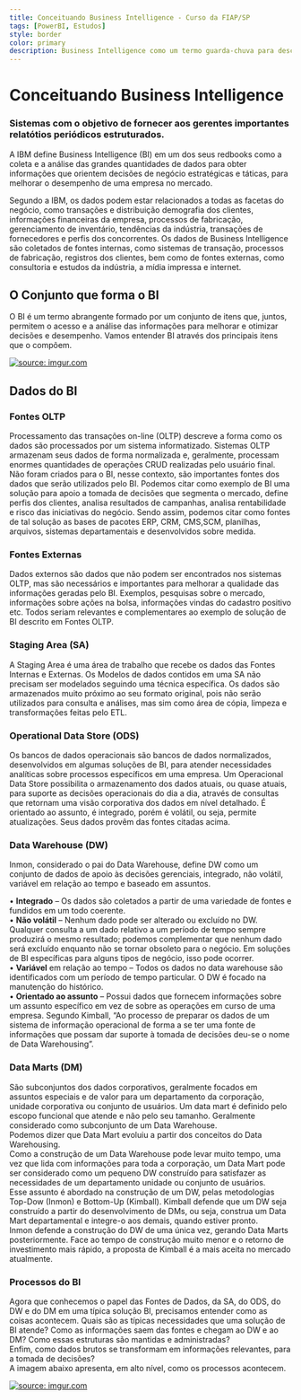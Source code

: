 ```yaml
---
title: Conceituando Business Intelligence - Curso da FIAP/SP
tags: [PowerBI, Estudos]
style: border
color: primary
description: Business Intelligence como um termo guarda-chuva para descrever um conjunto de conceitos e métodos para melhoar a tomada das decisões de negócio, usando sistemas de suporte sabeados em fatos.
---
```


# Conceituando Business Intelligence
### Sistemas com o objetivo de fornecer aos gerentes importantes relatótios periódicos estruturados.


A IBM define Business Intelligence (BI) em um dos seus redbooks como a coleta e a análise das grandes quantidades de dados para obter informações que orientem decisões de negócio estratégicas e táticas, para melhorar o desempenho de
uma empresa no mercado.

Segundo a IBM, os dados podem estar relacionados a todas as facetas do negócio, como transações e distribuição demografia dos clientes, informações financeiras da empresa, processos de fabricação, gerenciamento de inventário, tendências da indústria, transações de fornecedores e perfis dos concorrentes. Os dados de Business Intelligence são coletados de fontes internas, como sistemas de transação, processos de fabricação, registros dos clientes, bem como de fontes
externas, como consultoria e estudos da indústria, a mídia impressa e internet.

## O Conjunto que forma o BI

 O BI é um termo abrangente formado por um conjunto de itens que, juntos, permitem o acesso e a análise das informações para melhorar e otimizar decisões e desempenho.
Vamos entender BI através dos principais itens que o compõem.

<a href="https://imgur.com/zIVXh9W"><img src="https://i.imgur.com/zIVXh9W.png" title="source: imgur.com" /></a>

## Dados do BI 

### Fontes OLTP 
Processamento das transações on-line (OLTP) descreve a forma como os dados são processados por um sistema informatizado. Sistemas OLTP armazenam seus dados de forma normalizada e, geralmente, processam enormes quantidades de operações CRUD realizadas pelo usuário final. Não foram criados para o BI, nesse contexto, são importantes fontes dos dados que serão utilizados pelo BI. Podemos citar como exemplo de BI uma solução para apoio a tomada de decisões que segmenta o mercado, define perfis dos clientes, analisa resultados de campanhas, analisa rentabilidade e risco das iniciativas do negócio. Sendo assim, podemos citar como fontes de tal solução as bases de pacotes ERP, CRM, CMS,SCM, planilhas, arquivos, sistemas departamentais e desenvolvidos sobre medida.

### Fontes Externas

Dados externos são dados que não podem ser encontrados nos sistemas OLTP, mas são necessários e importantes para melhorar a qualidade das informações geradas pelo BI. Exemplos, pesquisas sobre o mercado, informações sobre ações na bolsa, informações vindas do cadastro positivo etc. Todos seriam relevantes e complementares ao exemplo de solução de BI descrito em Fontes OLTP.

### Staging Area (SA)

A Staging Area é uma área de trabalho que recebe os dados das Fontes Internas e Externas. Os Modelos de dados contidos em uma SA não precisam ser modelados seguindo uma técnica específica. Os dados são armazenados muito próximo ao seu formato original, pois não serão utilizados para consulta e análises, mas sim como área de cópia, limpeza e transformações feitas pelo ETL.

###  Operational Data Store (ODS)

Os bancos de dados operacionais são bancos de dados normalizados, desenvolvidos em algumas soluções de BI, para atender necessidades analíticas sobre processos específicos em uma empresa. Um Operacional Data Store possibilita o armazenamento dos dados atuais, ou quase atuais, para suporte as decisões operacionais do dia a dia, através de consultas que retornam uma visão corporativa dos dados em nível detalhado. É orientado ao assunto, é integrado, porém é volátil, ou seja, permite atualizações. Seus dados provêm das fontes citadas acima.

### Data Warehouse (DW)

Inmon, considerado o pai do Data Warehouse, define DW como um conjunto de dados de apoio às decisões gerenciais, integrado, não volátil, variável em relação ao tempo e baseado em assuntos.

• **Integrado** – Os dados são coletados a partir de uma variedade de fontes e fundidos em um todo coerente. <br>
• **Não volátil** – Nenhum dado pode ser alterado ou excluído no DW. Qualquer consulta a um dado relativo a um período de tempo sempre produzirá o mesmo resultado; podemos complementar que nenhum dado será excluído enquanto não se tornar obsoleto para o negócio. Em soluções de BI específicas para alguns tipos de negócio, isso pode ocorrer.<br>
• **Variável** em relação ao tempo – Todos os dados no data warehouse são identificados com um período de tempo particular. O DW é focado na manutenção do histórico.<br>
• **Orientado ao assunto** – Possui dados que fornecem informações sobre um assunto específico em vez de sobre as operações em curso de uma empresa. Segundo Kimball, “Ao processo de preparar os dados de um sistema de informação operacional de forma a se ter uma fonte de informações que possam dar suporte à tomada de decisões deu-se o nome de Data Warehousing”.

### Data Marts (DM)

São subconjuntos dos dados corporativos, geralmente focados em assuntos especiais e de valor para um departamento da corporação, unidade corporativa ou conjunto de usuários. Um data mart é definido pelo escopo funcional que atende e não pelo seu tamanho. Geralmente considerado como subconjunto de um Data Warehouse.<br>
Podemos dizer que Data Mart evoluiu a partir dos conceitos do Data Warehousing. <br>
Como a construção de um Data Warehouse pode levar muito tempo, uma vez que lida com informações para toda a corporação, um Data Mart pode ser considerado como um pequeno DW construído para satisfazer as necessidades de um departamento unidade ou conjunto de usuários.<br>
Esse assunto é abordado na construção de um DW, pelas metodologias Top-Dow (Inmon) e Bottom-Up (Kimball). Kimball defende que um DW seja construído a partir do desenvolvimento de DMs, ou seja, construa um Data Mart departamental e integre-o aos demais, quando estiver pronto.<br>
Inmon defende a construção do DW de uma única vez, gerando Data Marts posteriormente. Face ao tempo de construção muito menor e o retorno de investimento mais rápido, a proposta de Kimball é a mais aceita no mercado atualmente.

### Processos do BI
 Agora que conhecemos o papel das Fontes de Dados, da SA, do ODS, do DW e do DM em uma típica solução BI, precisamos entender como as coisas acontecem. Quais são as típicas necessidades que uma solução de BI atende? Como as informações saem das fontes e chegam ao DW e ao DM? Como essas estruturas são mantidas e administradas?<br>
Enfim, como dados brutos se transformam em informações relevantes, para a tomada de decisões?<br>
A imagem abaixo apresenta, em alto nível, como os processos acontecem.

<a href="https://imgur.com/Zri8ewg"><img src="https://i.imgur.com/Zri8ewg.png" title="source: imgur.com" /></a>
